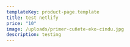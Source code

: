 ```yaml
---
templateKey: product-page.template
title: test netlify
price: "10"
image: /uploads/primer-cuñete-eko-cindu.jpg
description: testing
---
```


